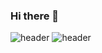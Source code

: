 ### Hi there 👋

<!--
**woojin-park-330/woojin-park-330** is a ✨ _special_ ✨ repository because its `README.md` (this file) appears on your GitHub profile.

Here are some ideas to get you started:

- 🔭 I’m currently working on ... CAU urban engineering
- 🌱 I’m currently learning ... python, RL
- 👯 I’m looking to collaborate on ... smart city
- 🤔 I’m looking for help with ... 
- 💬 Ask me about ... 
- 📫 How to reach me: ... woojinpark7@naver.com
- 😄 Pronouns: ...
- ⚡ Fun fact: ...
-->
![header](https://capsule-render.vercel.app/api?type=rounded)
![header](https://capsule-render.vercel.app/api?text=Hello%World!&fontAlign=70)
